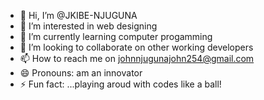 - 👋 Hi, I’m @JKIBE-NJUGUNA
- 👀 I’m interested in web designing
- 🌱 I’m currently learning computer progamming
- 💞️ I’m looking to collaborate on other working developers
- 📫 How to reach me on johnnjugunajohn254@gmail.com
- 😄 Pronouns: am an innovator
- ⚡ Fun fact: ...playing aroud with codes like a ball!

<!---
JKIBE-NJUGUNA/JKIBE-NJUGUNA is a ✨ special ✨ repository because its `README.md` (this file) appears on your GitHub profile.
You can click the Preview link to take a look at your changes.
--->
